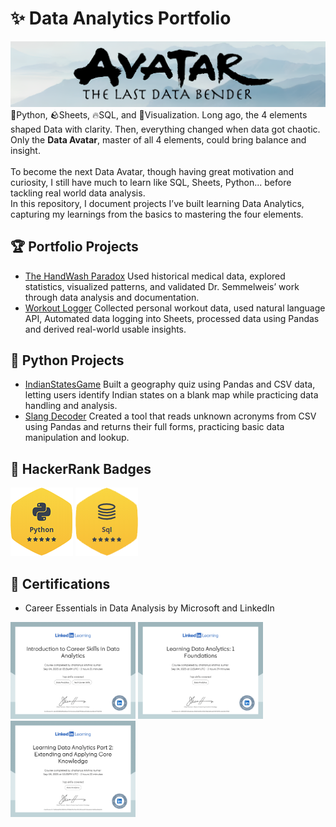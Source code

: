 # ✨ Data Analytics Portfolio
![Title-card](gifs/Avatar.jpg)
🌊Python, 🪨Sheets, 🔥SQL, and 💨Visualization. Long ago, the 4 elements shaped Data with clarity.
Then, everything changed when data got chaotic. Only the **Data Avatar**, master of all 4 elements, could bring balance and insight.
<br>&nbsp;<br>
To become the next Data Avatar, though having great motivation and curiosity, I still have much to learn like SQL, Sheets, Python... before tackling real world data analysis.
<br>
In this repository, I document projects I’ve built learning Data Analytics, capturing my learnings from the basics to mastering the four elements.<br>

## 🏆 Portfolio Projects
- [The HandWash Paradox](https://github.com/chaitanyakrishnakumar/Data-Analytics/tree/main/Portfolio/HandWashParadox) Used historical medical data, explored statistics, visualized patterns, and validated Dr. Semmelweis’ work through data analysis and documentation.
- [Workout Logger](https://github.com/chaitanyakrishnakumar/Data-Analytics/tree/main/Portfolio/Workout%20Logger) Collected personal workout data, used natural language API, Automated data logging into Sheets, processed data using Pandas and derived real-world usable insights.

## 🐍 Python Projects
- [IndianStatesGame](https://github.com/chaitanyakrishnakumar/Data-Analytics/tree/main/Python/IndianStatesGame) Built a geography quiz using Pandas and CSV data, letting users identify Indian states on a blank map while practicing data handling and analysis.
- [Slang Decoder](https://github.com/chaitanyakrishnakumar/Data-Analytics/tree/main/Python/SlangDecode) Created a tool that reads unknown acronyms from CSV using Pandas and returns their full forms, practicing basic data manipulation and lookup.


## 🏅 HackerRank Badges
<p align="left">
<img src="/gifs/python.png" alt="Python" width="100"/>
<img src="/gifs/sql.png" alt="SQL" width="100"/>
</p>


## 📜 Certifications
- Career Essentials in Data Analysis by Microsoft and LinkedIn

[<img src="/gifs/linkedin-DA-0.png" alt="linkedin-DA-1.pdf" width="200"/>](https://github.com/chayhere/Data-Analytics/blob/main/gifs/linkedin-DA-0.pdf)
[<img src="/gifs/linkedin-DA-1.png" alt="linkedin-DA-1.pdf" width="200"/>](https://github.com/chayhere/Data-Analytics/blob/main/gifs/linkedin-DA-1.pdf)
[<img src="/gifs/linkedin-DA-2.png" alt="linkedin-DA-1.pdf" width="200"/>](https://github.com/chayhere/Data-Analytics/blob/main/gifs/linkedin-DA-2.pdf)








